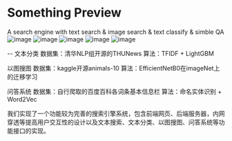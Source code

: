 # Something Preview
A search engine with text search &amp; image search &amp; text classify &amp; simble QA
![image](https://user-images.githubusercontent.com/46164563/198067926-163e89b0-3e80-4238-8ad2-13e7ed843edf.png)
![image](https://user-images.githubusercontent.com/46164563/198067990-f08252c4-423e-4663-9c95-576f94940361.png)
![image](https://user-images.githubusercontent.com/46164563/198068007-7cc44103-fce4-4872-93a8-b63f18633ca7.png)
![image](https://user-images.githubusercontent.com/46164563/198068024-ee7b30c8-7034-4e78-a38c-84dc8693658c.png)
![image](https://user-images.githubusercontent.com/46164563/198068046-b3b2d2ad-4439-421e-9bfc-3efe66fcaad6.png)


--
文本分类
数据集：清华NLP组开源的THUNews 
算法：TFIDF + LightGBM

以图搜图
数据集：kaggle开源animals-10
算法：EfficientNetB0在imageNet上的迁移学习

问答系统
数据集：自行爬取的百度百科各词条基本信息栏
算法：命名实体识别 + Word2Vec


我们实现了一个功能较为完善的搜索引擎系统，包含前端网页、后端服务器，内网穿透等提高用户交互性的设计以及文本搜索、文本分类、以图搜图、问答系统等功能接口的实现。
